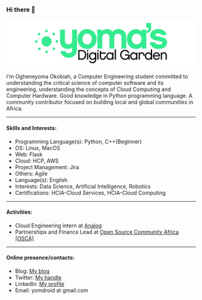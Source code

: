 ### Hi there 👋

![yoma](yoma.png)


I'm Ogheneyoma Okobiah, a Computer Engineering student committed to understanding the critical science of computer software and its engineering, understanding the concepts of Cloud Computing and Computer Hardware. Good knowledge in Python programming language. A community contributor focused on building local and global communities in Africa.

---
#### Skills and Interests:
- Programming Language(s): Python, C++(Beginner)
- OS: Linux, MacOS
- Web: Flask
- Cloud: HCP, AWS
- Project Management: Jira
- Others: Agile
- Language(s): English
- Interests: Data Science, Artificial Intelligence, Robotics
- Certifications: HCIA-Cloud Services, HCIA-Cloud Computing

---
#### Activities:
- Cloud Engineering intern at [Analog](https://analogteams.com)
- Partnerships and Finance Lead at [Open Source Community Africa (OSCA)](https://oscafrica.org)
---

#### Online presence/contacts:
- Blog: [My blog](www.yomaokobiah.com)
- Twitter: [My handle](https://twitter.com/yomdroid)
- LinkedIn: [My profile](https://www.linkedin.com/in/ogheneyoma-okobiah/)
- Email: yomdroid at gmail.com


<!--
**Yomdroid/Yomdroid** is a ✨ _special_ ✨ repository because its `README.md` (this file) appears on your GitHub profile.

Here are some ideas to get you started:

- 🔭 I’m currently working on ...
- 🌱 I’m currently learning ...
- 👯 I’m looking to collaborate on ...
- 🤔 I’m looking for help with ...
- 💬 Ask me about ...
- 📫 How to reach me: ...
- 😄 Pronouns: ...
- ⚡ Fun fact: ...
-->
